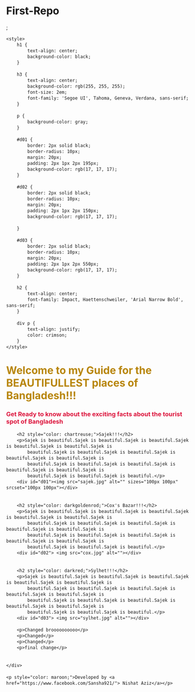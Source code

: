 ﻿# First-Repo
<!DOCTYPE html>
<html lang="en">

<head>
    <meta charset="UTF-8">
    <meta http-equiv="X-UA-Compatible" content="IE=edge">
    <meta name="viewport" content="width=device-width, initial-scale=1.0">
    <title style="color: forestgreen;">Traveeller Guide</title>;
    <link rel="shortcut icon" href="img.jpg" type="image/x-icon">

    <style>
        h1 {
            text-align: center;
            background-color: black;
        }

        h3 {
            text-align: center;
            background-color: rgb(255, 255, 255);
            font-size: 2em;
            font-family: 'Segoe UI', Tahoma, Geneva, Verdana, sans-serif;
        }

        p {
            background-color: gray;
        }

        #d01 {
            border: 2px solid black;
            border-radius: 10px;
            margin: 20px;
            padding: 2px 1px 2px 195px;
            background-color: rgb(17, 17, 17);
        }

        #d02 {
            border: 2px solid black;
            border-radius: 10px;
            margin: 20px;
            padding: 2px 1px 2px 150px;
            background-color: rgb(17, 17, 17);

        }

        #d03 {
            border: 2px solid black;
            border-radius: 10px;
            margin: 20px;
            padding: 2px 1px 2px 550px;
            background-color: rgb(17, 17, 17);
        }

        h2 {
            text-align: center;
            font-family: Impact, Haettenschweiler, 'Arial Narrow Bold', sans-serif;
        }

        div p {
            text-align: justify;
            color: crimson;
        }
    </style>

</head>

<body>
    <div>
        <h1 style="color: darkgoldenrod;">Welcome to my Guide for the <span id="SP1">BEAUTIFULLEST</span> places of
            Bangladesh!!!</h1>
        <h3 style="color: crimson;">Get Ready to know about the exciting facts about the tourist spot of Bangladesh</h3>


        <h2 style="color: chartreuse;">Sajek!!!</h2>
        <p>Sajek is beautiful.Sajek is beautiful.Sajek is beautiful.Sajek is beautiful.Sajek is beautiful.Sajek is
            beautiful.Sajek is beautiful.Sajek is beautiful.Sajek is beautiful.Sajek is beautiful.Sajek is
            beautiful.Sajek is beautiful.Sajek is beautiful.Sajek is beautiful.Sajek is beautiful.Sajek is
            beautiful.Sajek is beautiful.Sajek is beautiful.</p>
        <div id="d01"><img src="sajek.jpg" alt="" sizes="100px 100px" srcset="100px 100px"></div>


        <h2 style="color: darkgoldenrod;">Cox's Bazar!!!</h2>
        <p>Sajek is beautiful.Sajek is beautiful.Sajek is beautiful.Sajek is beautiful.Sajek is beautiful.Sajek is
            beautiful.Sajek is beautiful.Sajek is beautiful.Sajek is beautiful.Sajek is beautiful.Sajek is
            beautiful.Sajek is beautiful.Sajek is beautiful.Sajek is beautiful.Sajek is beautiful.Sajek is
            beautiful.Sajek is beautiful.Sajek is beautiful.</p>
        <div id="d02"> <img src="cox.jpg" alt=""></div>


        <h2 style="color: darkred;">Sylhet!!!</h2>
        <p>Sajek is beautiful.Sajek is beautiful.Sajek is beautiful.Sajek is beautiful.Sajek is beautiful.Sajek is
            beautiful.Sajek is beautiful.Sajek is beautiful.Sajek is beautiful.Sajek is beautiful.Sajek is
            beautiful.Sajek is beautiful.Sajek is beautiful.Sajek is beautiful.Sajek is beautiful.Sajek is
            beautiful.Sajek is beautiful.Sajek is beautiful.</p>
        <div id="d03"> <img src="sylhet.jpg" alt=""></div>

        <p>Changed broooooooooo</p>
        <p>Changed</p>
        <p>Changed</p>
        <p>final change</p>


    </div>

    <p style="color: maroon;">Developed by <a href="https://www.facebook.com/Sansha921/"> Nishat Aziz</a></p>
</body>

</html>
